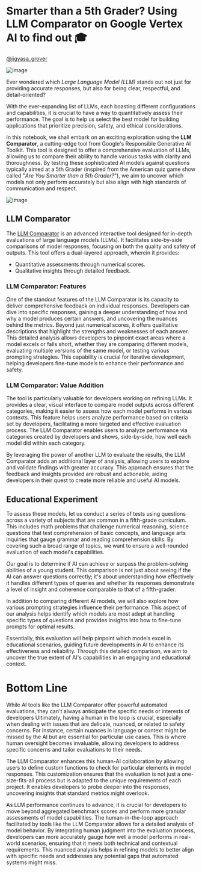 # **Smarter than a 5th Grader? Using LLM Comparator on Google Vertex AI to find out 🎓**

[@jigyasa_grover](https://www.linkedin.com/in/jigyasa-grover/)

![image](https://github.com/user-attachments/assets/f44e003e-6f8b-40f2-8249-03abcdff3fee)

Ever wondered which *Large Language Model (LLM)* stands out not just for providing accurate responses, but also for being clear, respectful, and detail-oriented?

With the ever-expanding list of LLMs, each boasting different configurations and capabilities, it is crucial to have a way to quantitatively assess their performance. The goal is to help us select the best model for building applications that prioritize precision, safety, and ethical considerations.

In this notebook, we shall embark on an exciting exploration using the **LLM Comparator**, a cutting-edge tool from Google's Responsible Generative AI Toolkit. This tool is designed to offer a comprehensive evaluation of LLMs, allowing us to compare their ability to handle various tasks with clarity and thoroughness. By testing these sophisticated AI models against questions typically aimed at a 5th Grader (inspired from the American quiz game show called "*Are You Smarter than a 5th Grader?*"), we aim to uncover which models not only perform accurately but also align with high standards of communication and respect. 

![image](https://github.com/user-attachments/assets/d753caab-114b-48ab-9298-e796985fefbe)

## LLM Comparator
The [LLM Comparator](https://github.com/pair-code/llm-comparator) is an advanced interactive tool designed for in-depth evaluations of large language models (LLMs). It facilitates side-by-side comparisons of model responses, focusing on both the quality and safety of outputs. This tool offers a dual-layered approach, wherein it provides: 
- Quantitative assessments through numerical scores.
- Qualitative insights through detailed feedback. 

### LLM Comparator: Features
One of the standout features of the LLM Comparator is its capacity to deliver comprehensive feedback on individual responses. Developers can dive into specific responses, gaining a deeper understanding of how and why a model produces certain answers, and uncovering the nuances behind the metrics. Beyond just numerical scores, it offers qualitative descriptions that highlight the strengths and weaknesses of each answer. This detailed analysis allows developers to pinpoint exact areas where a model excels or falls short, whether they are comparing different models, evaluating multiple versions of the same model, or testing various prompting strategies. This capability is crucial for iterative development, helping developers fine-tune models to enhance their performance and safety.


### LLM Comparator: Value Addition
The tool is particularly valuable for developers working on refining LLMs. It provides a clear, visual interface to compare model outputs across different categories, making it easier to assess how each model performs in various contexts. This feature helps users analyze performance based on criteria set by developers, facilitating a more targeted and effective evaluation process.
The LLM Comparator enables users to analyze performance via categories created by developers and shows, side-by-side, how well each model did within each category. 

By leveraging the power of another LLM to evaluate the results, the LLM Comparator adds an additional layer of analysis, allowing users to explore and validate findings with greater accuracy. This approach ensures that the feedback and insights provided are robust and actionable, aiding developers in their quest to create more reliable and useful AI models.

## Educational Experiment
To assess these models, let us conduct a series of tests using questions across a variety of subjects that are common in a fifth-grade curriculum. This includes math problems that challenge numerical reasoning, science questions that test comprehension of basic concepts, and language arts inquiries that gauge grammar and reading comprehension skills. By covering such a broad range of topics, we want to ensure a well-rounded evaluation of each model's capabilities.

Our goal is to determine if AI can achieve or surpass the problem-solving abilities of a young student. This comparison is not just about seeing if the AI can answer questions correctly; it's about understanding how effectively it handles different types of queries and whether its responses demonstrate a level of insight and coherence comparable to that of a fifth-grader.

In addition to comparing different AI models, we will also explore how various prompting strategies influence their performance. This aspect of our analysis helps identify which models are most adept at handling specific types of questions and provides insights into how to fine-tune prompts for optimal results.

Essentially, this evaluation will help pinpoint which models excel in educational scenarios, guiding future developments in AI to enhance its effectiveness and reliability. Through this detailed comparison, we aim to uncover the true extent of AI's capabilities in an engaging and educational context.

# Bottom Line
While AI tools like the LLM Comparator offer powerful automated evaluations, they can't always anticipate the specific needs or interests of developers Ultimately, having a human in the loop is crucial, especially when dealing with issues that are delicate, nuanced, or related to safety concerns. For instance, certain nuances in language or context might be missed by the AI but are essential for particular use cases. This is where human oversight becomes invaluable, allowing developers to address specific concerns and tailor evaluations to their needs.

The LLM Comparator enhances this human-AI collaboration by allowing users to define custom functions to check for particular elements in model responses. This customization ensures that the evaluation is not just a one-size-fits-all process but is adapted to the unique requirements of each project. It enables developers to probe deeper into the responses, uncovering insights that standard metrics might overlook.

As LLM performance continues to advance, it is crucial for developers to move beyond aggregated benchmark scores and perform more granular assessments of model capabilities. The human-in-the-loop approach facilitated by tools like the LLM Comparator allows for a detailed analysis of model behavior. By integrating human judgment into the evaluation process, developers can more accurately gauge how well a model performs in real-world scenarios, ensuring that it meets both technical and contextual requirements. This nuanced analysis helps in refining models to better align with specific needs and addresses any potential gaps that automated systems might miss.





